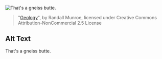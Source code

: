 ![That's a gneiss butte.](https://imgs.xkcd.com/comics/geology.png)
> "[Geology](https://xkcd.com/1082/)", by Randall Munroe, licensed under Creative Commons Attribution-NonCommercial 2.5 License

## Alt Text
That's a gneiss butte.
